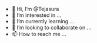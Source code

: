 - 👋 Hi, I’m @Tejasura
- 👀 I’m interested in ...
- 🌱 I’m currently learning ...
- 💞️ I’m looking to collaborate on ...
- 📫 How to reach me ...

<!---
Tejasura/Tejasura is a ✨ special ✨ repository because its `README.md` (this file) appears on your GitHub profile.
You can click the Preview link to take a look at your changes.
--->
